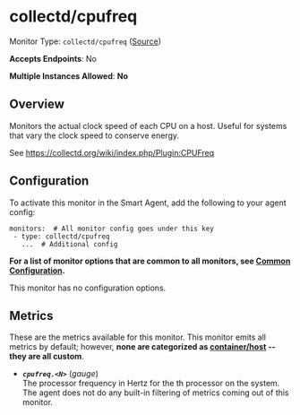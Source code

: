 <!--- GENERATED BY gomplate from scripts/docs/templates/monitor-page.md.tmpl --->

# collectd/cpufreq

Monitor Type: `collectd/cpufreq` ([Source](https://github.com/signalfx/signalfx-agent/tree/main/pkg/monitors/collectd/cpufreq))

**Accepts Endpoints**: No

**Multiple Instances Allowed**: **No**

## Overview

Monitors the actual clock speed of each CPU on a
host.  Useful for systems that vary the clock speed to conserve energy.

See https://collectd.org/wiki/index.php/Plugin:CPUFreq


## Configuration

To activate this monitor in the Smart Agent, add the following to your
agent config:

```
monitors:  # All monitor config goes under this key
 - type: collectd/cpufreq
   ...  # Additional config
```

**For a list of monitor options that are common to all monitors, see [Common
Configuration](../monitor-config.md#common-configuration).**


This monitor has no configuration options.
## Metrics

These are the metrics available for this monitor.
This monitor emits all metrics by default; however, **none are categorized as
[container/host](https://docs.splunk.com/Observability/admin/subscription-usage/monitor-imm-billing-usage.html#about-custom-bundled-and-high-resolution-metrics)
-- they are all custom**.


 - ***`cpufreq.<N>`*** (*gauge*)<br>    The processor frequency in Hertz for the <N>th processor on the system.
The agent does not do any built-in filtering of metrics coming out of this
monitor.


